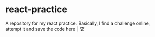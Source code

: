 # react-practice

A repository for my react practice. Basically, I find a challenge online, attempt it and save the code here | 🏆 
